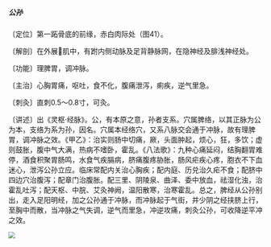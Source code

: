 ##### 公孙

〔定位〕第一跖骨底的前缘，赤白肉际处（图41）。

〔解剖〕在外展𧉯肌中，有跗内侧动脉及足背静脉网，在隐神经及腓浅神经处。

〔功能〕理脾胃，调冲脉。

〔主治〕心胸胃痛，呕吐，食不化，腹痛泄泻，痢疾，逆气里急。

〔刺灸〕直刺0.5～0.8寸，可灸。

〔讲述〕出《灵枢·经脉》。公，有本原之意，孙者支系。穴属脾络，以其正脉为公为本，支络为系为孙，因名。穴属本经络穴，又系八脉交会通于冲脉，故有理脾胃，调冲脉之效。《甲乙》：治实则肠中切痛，厥，头面肿起，烦心，狂，多饮；虚则鼓胀，腹中气大满，热病不嗜卧，霍乱。《八法歌》：九种心痛延闷，结胸翻胃难停，酒食积聚胃肠鸣，水食气疾膈病，脐痛腹疼胁胀，肠风疟疾心疼，胞衣不下血迷心，泄泻公孙立应。临床常配内关治心胸疾；配内庭、历兑治久疟不食；配脐中四边穴治腹泻；配章门治腹胀。配三里、阴陵泉、曲泽、委中放血，祛湿化浊，治霍乱吐泻；配天枢、中脘、艾灸神阙，温阳散寒，治寒霍乱。总之，脾经从公孙别出，走入足阳明经，加之公孙通于冲脉，而冲脉起于气街，并少阴之经挟脐上行，至胸中而散，当冲脉之气失调，逆气而里急，冲逆攻痛，刺灸公孙，可收降逆平冲之效。

<img src="img/图41.jpg" style="zoom:80%;" />
